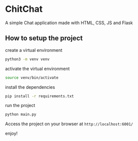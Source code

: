 # ChitChat
A simple Chat application made with HTML, CSS, JS and Flask

## How to setup the project

create a virtual environment
```bash
python3 -m venv venv
```

activate the virtual environment
```bash
source venv/bin/activate
```

install the dependencies
```bash
pip install -r requirements.txt
```

run the project
```bash
python main.py
```

Access the project on your browser at `http://localhost:6001/`

enjoy!